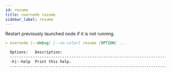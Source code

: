 ```yaml
---
id: resume
title: overnode resume
sidebar_label: resume
---
```



Restart previously launched node if it is not running.
```md
> overnode [--debug] [--no-color] resume [OPTION] ...

  Options:   Description:
  ----------------------------------------------------------------------------
  -h|--help  Print this help.
  ----------------------------------------------------------------------------
```
